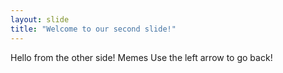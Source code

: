 ```yaml
---
layout: slide
title: "Welcome to our second slide!"
---
```

Hello from the other side! Memes
Use the left arrow to go back!

